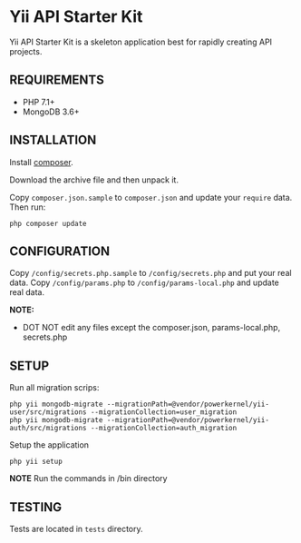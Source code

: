 Yii API Starter Kit
===================
Yii API Starter Kit is a skeleton application best for rapidly creating API projects.

REQUIREMENTS
------------
- PHP 7.1+
- MongoDB 3.6+


INSTALLATION
------------

Install [composer](http://getcomposer.org/download/).

Download the archive file and then unpack it. 

Copy `composer.json.sample` to `composer.json` and update your `require` data. Then run:

~~~
php composer update
~~~


CONFIGURATION
-------------

Copy `/config/secrets.php.sample` to `/config/secrets.php` and put your real data.
Copy `/config/params.php` to `/config/params-local.php` and update real data.


**NOTE:**
- DOT NOT edit any files except the composer.json, params-local.php, secrets.php

SETUP
-----

Run all migration scrips:
~~~
php yii mongodb-migrate --migrationPath=@vendor/powerkernel/yii-user/src/migrations --migrationCollection=user_migration
php yii mongodb-migrate --migrationPath=@vendor/powerkernel/yii-auth/src/migrations --migrationCollection=auth_migration
~~~

Setup the application
~~~
php yii setup
~~~

**NOTE**
Run the commands in /bin directory

TESTING
-------

Tests are located in `tests` directory.